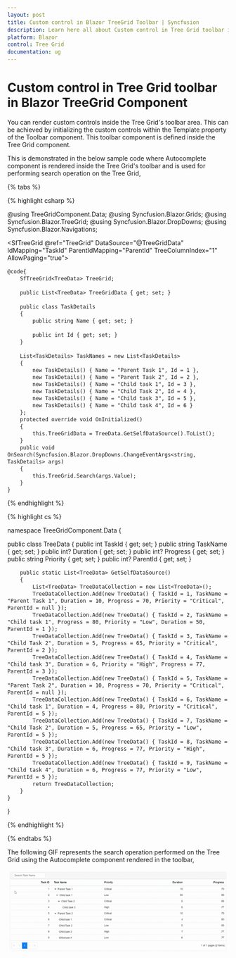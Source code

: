 ```yaml
---
layout: post
title: Custom control in Blazor TreeGrid Toolbar | Syncfusion
description: Learn here all about Custom control in Tree Grid toolbar in Syncfusion Blazor TreeGrid component and more.
platform: Blazor
control: Tree Grid
documentation: ug
---
```


# Custom control in Tree Grid toolbar in Blazor TreeGrid Component

You can render custom controls inside the Tree Grid's toolbar area. This can be achieved by initializing the custom controls within the Template property of the Toolbar component. This toolbar component is defined inside the Tree Grid component.

This is demonstrated in the below sample code where Autocomplete component is rendered inside the Tree Grid's toolbar and is used for performing search operation on the Tree Grid,

{% tabs %}

{% highlight csharp %}

@using TreeGridComponent.Data;
@using  Syncfusion.Blazor.Grids;
@using  Syncfusion.Blazor.TreeGrid;
@using Syncfusion.Blazor.DropDowns;
@using Syncfusion.Blazor.Navigations;


<SfTreeGrid @ref="TreeGrid" DataSource="@TreeGridData" IdMapping="TaskId" ParentIdMapping="ParentId"
       TreeColumnIndex="1" AllowPaging="true">
        <TreeGridPageSettings PageSize="8"></TreeGridPageSettings>
        <SfToolbar>
            <ToolbarItems>
                <ToolbarItem Type="ItemType.Input">
                    <Template>
                        <SfAutoComplete Placeholder="Search Task Name" TItem="TaskDetails" TValue="string" DataSource="@TaskNames">
                            <AutoCompleteEvents ValueChange="OnSearch" TValue="string" TItem="TaskDetails"></AutoCompleteEvents>
                            <AutoCompleteFieldSettings Value="Name"></AutoCompleteFieldSettings>
                        </SfAutoComplete>
                    </Template>
                </ToolbarItem>
            </ToolbarItems>
        </SfToolbar>
        <TreeGridColumns>
            <TreeGridColumn Field="TaskId" HeaderText="Task ID" IsPrimaryKey="true" Width="70" TextAlign="Syncfusion.Blazor.Grids.TextAlign.Right"></TreeGridColumn>
            <TreeGridColumn Field="TaskName" HeaderText="Task Name" Width="85">
            </TreeGridColumn>
            <TreeGridColumn Field="Priority" HeaderText="Priority" Width="70">
            </TreeGridColumn>
            <TreeGridColumn Field="Duration" HeaderText="Duration" Width="70" TextAlign="Syncfusion.Blazor.Grids.TextAlign.Right">
            </TreeGridColumn>
            <TreeGridColumn Field="Progress" HeaderText="Progress" Width="70" TextAlign="Syncfusion.Blazor.Grids.TextAlign.Right"></TreeGridColumn>
        </TreeGridColumns>
    </SfTreeGrid>

    @code{
        SfTreeGrid<TreeData> TreeGrid;

        public List<TreeData> TreeGridData { get; set; }

        public class TaskDetails
        {
            public string Name { get; set; }

            public int Id { get; set; }
        }

        List<TaskDetails> TaskNames = new List<TaskDetails>
        {
            new TaskDetails() { Name = "Parent Task 1", Id = 1 },
            new TaskDetails() { Name = "Parent Task 2", Id = 2 },
            new TaskDetails() { Name = "Child task 1", Id = 3 },
            new TaskDetails() { Name = "Child Task 2", Id = 4 },
            new TaskDetails() { Name = "Child task 3", Id = 5 },
            new TaskDetails() { Name = "Child task 4", Id = 6 }
        };
        protected override void OnInitialized()
        {
            this.TreeGridData = TreeData.GetSelfDataSource().ToList();
        }
        public void OnSearch(Syncfusion.Blazor.DropDowns.ChangeEventArgs<string, TaskDetails> args)
        {
            this.TreeGrid.Search(args.Value);
        }
    }

{% endhighlight %}

{% highlight cs %}

namespace TreeGridComponent.Data {

public class TreeData
    {
        public int TaskId { get; set; }
        public string TaskName { get; set; }
        public int? Duration { get; set; }
        public int? Progress { get; set; }
        public string Priority { get; set; }
        public int? ParentId { get; set; }

        public static List<TreeData> GetSelfDataSource()
        {
            List<TreeData> TreeDataCollection = new List<TreeData>();
            TreeDataCollection.Add(new TreeData() { TaskId = 1, TaskName = "Parent Task 1", Duration = 10, Progress = 70, Priority = "Critical", ParentId = null });
            TreeDataCollection.Add(new TreeData() { TaskId = 2, TaskName = "Child task 1", Progress = 80, Priority = "Low", Duration = 50, ParentId = 1 });
            TreeDataCollection.Add(new TreeData() { TaskId = 3, TaskName = "Child Task 2", Duration = 5, Progress = 65, Priority = "Critical", ParentId = 2 });
            TreeDataCollection.Add(new TreeData() { TaskId = 4, TaskName = "Child task 3", Duration = 6, Priority = "High", Progress = 77, ParentId = 3 });
            TreeDataCollection.Add(new TreeData() { TaskId = 5, TaskName = "Parent Task 2", Duration = 10, Progress = 70, Priority = "Critical", ParentId = null });
            TreeDataCollection.Add(new TreeData() { TaskId = 6, TaskName = "Child task 1", Duration = 4, Progress = 80, Priority = "Critical", ParentId = 5 });
            TreeDataCollection.Add(new TreeData() { TaskId = 7, TaskName = "Child Task 2", Duration = 5, Progress = 65, Priority = "Low", ParentId = 5 });
            TreeDataCollection.Add(new TreeData() { TaskId = 8, TaskName = "Child task 3", Duration = 6, Progress = 77, Priority = "High", ParentId = 5 });
            TreeDataCollection.Add(new TreeData() { TaskId = 9, TaskName = "Child task 4", Duration = 6, Progress = 77, Priority = "Low", ParentId = 5 });
            return TreeDataCollection;
        }
    }
}

{% endhighlight %}

{% endtabs %}

The following GIF represents the search operation performed on the Tree Grid using the Autocomplete component rendered in the toolbar,

![Custom control in toolbar](../images/custom-control-toolbar.gif)